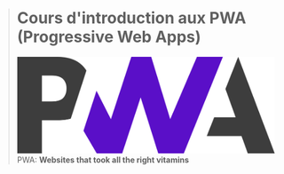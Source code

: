 > # Cours d'introduction aux PWA (Progressive Web Apps)
>
> ![bg right:50% 60%](./images/pwa-logo.png) PWA: **Websites that took all the right vitamins**
